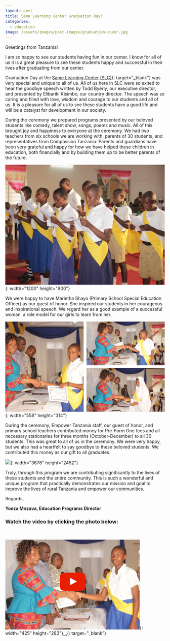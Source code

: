 ```yaml
---
layout: post
title: Same Learning Center Graduation Day!
categories:
  - education
image: /assets/images/post-images/graduation-cover.jpg
---
```


Greetings from Tanzania\!

I am so happy to see our students having fun in our center. I know for all of us it is a great pleasure to see these students happy and successful in their lives after graduating from our center.

Graduation Day at the [Same Learning Center (SLC)](https://empowertz.org/programs/educationfortomorrow/){: target="_blank"}&nbsp;was very special and unique to all of us. All of us here in SLC were so exited to hear the goodbye speech written by Todd Byerly, our executive director, and presented by Elibariki Kisimbo, our country director. The speech was so caring and filled with love, wisdom and courage to our students and all of us. It is a pleasure for all of us to see these students have a good life and will be a catalyst for development in our society.

During the ceremony we prepared programs presented by our beloved students like comedy, talent show, songs, poems and music. All of this brought joy and happiness to everyone at the ceremony. We had two teachers from six schools we are working with, parents of 30 students, and representatives from Compassion Tanzania. Parents and guardians have been very grateful and happy for how we have helped these children in education, both financially and by building them up to be better parents of the future.

![](/uploads/2019/10/21/same-learning-center-graduation-day/slcday1.jpg){: width="1200" height="900"}

We were happy to have Marietha Shayo (Primary School Special Education Officer) as our guest of honor. She inspired our students in her courageous and inspirational speech. We regard her as a good example of a successful woman&nbsp; a role model for our girls to learn from her.

![](/uploads/graduation1-1.jpg){: width="558" height="314"}

During the ceremony, Empower Tanzania staff, our guest of honor, and primary school teachers contributed money for Pre-Form One fees and all necessary stationaries for three months (October-December) to all 30 students. This was great to all of us in the ceremony. We were very happy, but we also had a heartfelt to say goodbye to these beloved students. We contributed this money as our gift to all graduates.

![](/uploads/graduation2.jpg){: width="3678" height="2452"}

Truly, through this program we are contributing significantly to the lives of these students and the entire community. This is such a wonderful and unique program that practically demonstrates our mission and goal to improve the lives of rural Tanzania and empower our communities.

Regards,

**Yoeza Mnzava, Education Programs Director**&nbsp;

### Watch the video by clicking the photo below:

&nbsp;

![](/uploads/video.jpg){: width="425" height="283"}[…](https://youtu.be/q7XfDTerfQY){: target="_blank"}